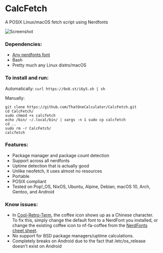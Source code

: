 # CalcFetch
 A POSIX Linux/macOS fetch script using Nerdfonts

![Screenshot](https://i.imgur.com/tlZt1X8.png)

### Dependencies:

- [Any nerdfonts font](https://www.nerdfonts.com/font-downloads)
- Bash
- Pretty much any Linux distro/macOS

### To install and run:

Automatically: `curl https://0x0.st/i6y5.sh | sh`

Manually:
```shusr/bin/env bash
git clone https://github.com/ThatOneCalculator/CalcFetch.git
cd CalcFetch/
sudo chmod +x calcfetch
echo /bin/ ~/.local/bin/ | xargs -n 1 sudo cp calcfetch
cd ..
sudo rm -r CalcFetch/
calcfetch
```

### Features:
- Package manager and package count detection
- Support across all nerdfonts
- Uptime detection that is actually good
- Unlike neofetch, it uses almost no resources
- Portable
- POSIX compliant
- Tested on Pop!_OS, NixOS, Ubuntu, Alpine, Debian, macOS 10, Arch, Gentoo, and Android

### Know issues:

- In [Cool-Retro-Term](https://github.com/Swordfish90/cool-retro-term), the coffee icon shows up as a Chinese character. To fix this, simply change the default font to a NerdFont you installed, or change the existing coffee icon to nf-fa-coffee from the [NerdFonts cheet sheet](https://www.nerdfonts.com/cheat-sheet).
- No support for BSD package managers/uptime calculations.
- Completely breaks on Android due to the fact that /etc/os_release doesn't exist on Android
